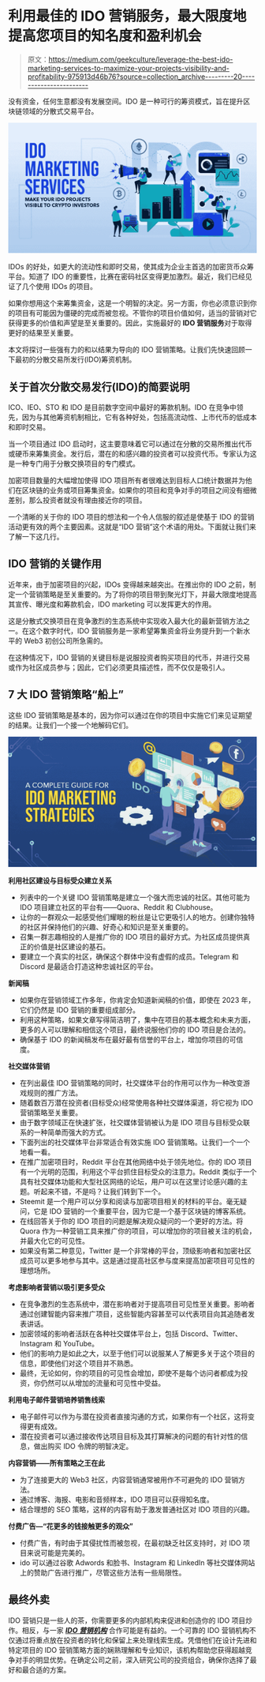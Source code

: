 # 利用最佳的 IDO 营销服务，最大限度地提高您项目的知名度和盈利机会

> 原文：<https://medium.com/geekculture/leverage-the-best-ido-marketing-services-to-maximize-your-projects-visibility-and-profitability-975913d46b76?source=collection_archive---------20----------------------->

没有资金，任何生意都没有发展空间。IDO 是一种可行的筹资模式，旨在提升区块链领域的分散式交易平台。

![](img/3a818f72c0c2a43fad85f4353bbcd2c4.png)

IDOs 的好处，如更大的流动性和即时交易，使其成为企业主首选的加密货币众筹平台。知道了 IDO 的重要性，比赛在密码社区变得更加激烈。最近，我们已经见证了几个使用 IDOs 的项目。

如果你想用这个来筹集资金，这是一个明智的决定。另一方面，你也必须意识到你的项目有可能因为僵硬的完成而被忽视。不管你的项目价值如何，适当的营销对它获得更多的价值和声望是至关重要的。因此，实施最好的 **IDO 营销服务**对于取得更好的结果至关重要。

本文将探讨一些强有力的和以结果为导向的 IDO 营销策略。让我们先快速回顾一下最初的分散交易所发行(IDO)筹资机制。

## 关于首次分散交易发行(IDO)的简要说明

ICO、IEO、STO 和 IDO 是目前数字空间中最好的筹款机制。IDO 在竞争中领先，因为与其他筹资机制相比，它有各种好处，包括高流动性、上市代币的低成本和即时交易。

当一个项目通过 IDO 启动时，这主要意味着它可以通过在分散的交易所推出代币或硬币来筹集资金。发行后，潜在的和感兴趣的投资者可以投资代币。专家认为这是一种专门用于分散交换项目的专门模式。

加密项目数量的大幅增加使得 IDO 项目所有者很难达到目标人口统计数据并为他们在区块链的业务或项目筹集资金。如果你的项目和竞争对手的项目之间没有细微差别，那么投资者就没有理由接近你的项目。

一个清晰的关于你的 IDO 项目的想法和一个令人信服的叙述是使基于 IDO 的营销活动更有效的两个主要因素。这就是“IDO 营销”这个术语的用处。下面就让我们来了解一下这几行。

## IDO 营销的关键作用

近年来，由于加密项目的兴起，IDOs 变得越来越突出。在推出你的 IDO 之前，制定一个营销策略是至关重要的。为了将你的项目带到聚光灯下，并最大限度地提高其宣传、曝光度和筹款机会，IDO marketing 可以发挥更大的作用。

这是分散式交换项目在竞争激烈的生态系统中实现收入最大化的最新营销方法之一。在这个数字时代，IDO 营销服务是一家希望筹集资金将业务提升到一个新水平的 Web3 初创公司所急需的。

在这种情况下，IDO 营销的关键目标是说服投资者购买项目的代币，并进行交易或作为社区成员参与；因此，它们必须更具描述性，而不仅仅是吸引人。

## 7 大 IDO 营销策略“船上”

这些 IDO 营销策略是基本的，因为你可以通过在你的项目中实施它们来见证期望的结果。让我们一个接一个地解码它们。

![](img/211426d913c5d9e49f266ee1182387e6.png)

**利用社区建设与目标受众建立关系**

*   列表中的一个关键 IDO 营销策略是建立一个强大而忠诚的社区。其他可能为 IDO 项目建立社区的平台有——Quora、Reddit 和 Clubhouse。
*   让你的一群观众一起感受他们耀眼的粉丝是让它更吸引人的地方。创建你独特的社区并保持他们的兴趣、好奇心和知识是至关重要的。
*   召集一群志趣相投的人是推广你的 IDO 项目的最好方式。为社区成员提供真正的价值是社区建设的基石。
*   要建立一个真实的社区，确保这个群体中没有虚假的成员。Telegram 和 Discord 是最适合打造这种忠诚社区的平台。

**新闻稿**

*   如果你在营销领域工作多年，你肯定会知道新闻稿的价值，即使在 2023 年，它们仍然是 IDO 营销的重要组成部分。
*   利用这种策略，如果文章写得简洁明了，集中在项目的基本概念和未来方面，更多的人可以理解和相信这个项目，最终说服他们你的 IDO 项目是合法的。
*   确保基于 IDO 的新闻稿发布在最好最有信誉的平台上，增加你项目的可信度。

**社交媒体营销**

*   在列出最佳 IDO 营销策略的同时，社交媒体平台的作用可以作为一种改变游戏规则的推广方法。
*   随着数百万潜在投资者(目标受众)经常使用各种社交媒体渠道，将它视为 IDO 营销策略至关重要。
*   由于数字领域正在快速扩张，社交媒体营销被认为是 IDO 项目与目标受众联系的一种简单而强大的方式。
*   下面列出的社交媒体平台非常适合有效实施 IDO 营销策略。让我们一个一个地看一看。
*   在推广加密项目时，Reddit 平台在其他网络中处于领先地位。你的 IDO 项目有一个光明的范围，利用这个平台抓住目标受众的注意力。Reddit 类似于一个具有社交媒体功能和大型社区网络的论坛，用户可以在这里讨论感兴趣的主题。听起来不错，不是吗？让我们转到下一个。
*   Steemit 是一个用户可以分享和阅读与加密项目相关的材料的平台。毫无疑问，它是 IDO 营销的一个重要平台，因为它是一个基于区块链的博客系统。
*   在线回答关于你的 IDO 项目的问题是解决观众疑问的一个更好的方法。将 Quora 作为一种营销工具来推广你的项目，可以增加你的项目被关注的机会，并最大化它的可见性。
*   如果没有第二种意见，Twitter 是一个非常棒的平台，顶级影响者和加密社区成员可以更多地参与其中。这是通过提高社区参与度来提高加密项目可见性的理想场所。

**考虑影响者营销以吸引更多受众**

*   在竞争激烈的生态系统中，潜在影响者对于提高项目可见性至关重要。影响者通过创建智能内容来推广项目，这些智能内容甚至可以代表项目向其追随者发表讲话。
*   加密领域的影响者活跃在各种社交媒体平台上，包括 Discord、Twitter、Instagram 和 YouTube。
*   他们的影响力是如此之大，以至于他们可以说服某人了解更多关于这个项目的信息，即使他们对这个项目并不熟悉。
*   最终，无论如何，你的项目的可见性会增加，即使不是每个访问者都成为投资，你仍然可以从增加的流量和可见性中受益。

**利用电子邮件营销培养销售线索**

*   电子邮件可以作为与潜在投资者直接沟通的方式，如果你有一个社区，这将变得更有成效。
*   潜在投资者可以通过接收传达项目目标及其打算解决的问题的有针对性的信息，做出购买 IDO 令牌的明智决定。

**内容营销——所有策略之王在此**

*   为了连接更大的 Web3 社区，内容营销通常被用作不可避免的 IDO 营销方法。
*   通过博客、海报、电影和音频样本，IDO 项目可以获得知名度。
*   结合理想的 SEO 策略，这样的内容有助于激发普通社区对 IDO 项目的兴趣。

**付费广告—“花更多的钱接触更多的观众”**

*   付费广告，有时由于其侵扰性而被忽视，在最初缺乏社区支持时，对 IDO 项目来说可能是完美的。
*   ido 可以通过谷歌 Adwords 和脸书、Instagram 和 LinkedIn 等社交媒体网站上的赞助广告进行推广，尽管这些方法有一些局限性。

## 最终外卖

IDO 营销只是一些人的茶，你需要更多的内部机构来促进和创造你的 IDO 项目炒作。相反，与一家 [***IDO 营销机构***](https://bit.ly/3f0VcLk) 合作可能是有益的。一个可靠的 IDO 营销机构不仅通过将重点放在投资者的转化和保留上来处理线索生成。凭借他们在设计先进和特定项目的 IDO 营销策略方面的娴熟理解和专业知识，该机构帮助您获得超越竞争对手的明显优势。在确定公司之前，深入研究公司的投资组合，确保你选择了最好和最合适的方案。